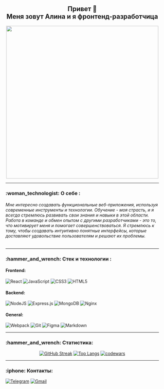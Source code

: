 ###

<div id="header" align="center">
  <h2 border="none"> Привет 👋 <br>
    Меня зовут Алина и я фронтенд-разработчица
  </h2>
  <img src="https://media.giphy.com/media/L1R1tvI9svkIWwpVYr/giphy.gif" width="500px"/>
</div>

---

<h3>:woman_technologist: О себе :</h3>

###### Мне интересно создавать функциональные веб-приложения, используя современные инструменты и технологии. Обучение - моя страсть, и я всегда стремлюсь развивать свои знания и навыки в этой области. Работа в команде и обмен опытом с другими разработчиками - это то, что мотивирует меня и помогает совершенствоваться. Я стремлюсь к тому, чтобы создавать интуитивно понятные интерфейсы, которые доставляют удовольствие пользователям и решают их проблемы.

---

<h3>:hammer_and_wrench: Стек и технологии :</h3>

#### Frontend:
![React](https://img.shields.io/badge/react-%2320232a.svg?style=for-the-badge&logo=react&logoColor=%2361DAFB)
![JavaScript](https://img.shields.io/badge/javascript-%23323330.svg?style=for-the-badge&logo=javascript&logoColor=%23F7DF1E)
![CSS3](https://img.shields.io/badge/css3-%231572B6.svg?style=for-the-badge&logo=css3&logoColor=white)
![HTML5](https://img.shields.io/badge/html5-%23E34F26.svg?style=for-the-badge&logo=html5&logoColor=white)
#### Backend:
![NodeJS](https://img.shields.io/badge/node.js-6DA55F?style=for-the-badge&logo=node.js&logoColor=white)
![Express.js](https://img.shields.io/badge/express.js-%23404d59.svg?style=for-the-badge&logo=express&logoColor=%2361DAFB)
![MongoDB](https://img.shields.io/badge/MongoDB-%234ea94b.svg?style=for-the-badge&logo=mongodb&logoColor=white)
![Nginx](https://img.shields.io/badge/nginx-%23009639.svg?style=for-the-badge&logo=nginx&logoColor=white)
#### General:
![Webpack](https://img.shields.io/badge/webpack-%238DD6F9.svg?style=for-the-badge&logo=webpack&logoColor=black)
![Git](https://img.shields.io/badge/git-%23F05033.svg?style=for-the-badge&logo=git&logoColor=white)
![Figma](https://img.shields.io/badge/figma-%23F24E1E.svg?style=for-the-badge&logo=figma&logoColor=white)
![Markdown](https://img.shields.io/badge/markdown-%23000000.svg?style=for-the-badge&logo=markdown&logoColor=white)

---

<h3>:hammer_and_wrench: Статистика:</h3>

<div align="center">
  
  [![GitHub Streak](https://github-readme-streak-stats.herokuapp.com?user=lethabry&theme=transparent)](https://git.io/streak-stats)
  [![Top Langs](https://github-readme-stats.vercel.app/api/top-langs/?username=lethabry&layout=compact&theme=transparent)](https://github.com/anuraghazra/github-readme-stats)
  [![codewars](https://www.codewars.com/users/lethabry/badges/large)](https://www.codewars.com/users/lethabry)
</div>

---

<h3>:iphone: Контакты:</h3>

<div>
  
[![Telegram](https://img.shields.io/badge/Telegram-2CA5E0?style=for-the-badge&logo=telegram&logoColor=white)](https://t.me/lethabry)
[![Gmail](https://img.shields.io/badge/Gmail-D14836?style=for-the-badge&logo=gmail&logoColor=white)](mailto:alinav122123@yandex.ru)
</div>

  



<!--
**lethabry/lethabry** is a ✨ _special_ ✨ repository because its `README.md` (this file) appears on your GitHub profile.

Here are some ideas to get you started:

- 🔭 I’m currently working on ...
- 🌱 I’m currently learning ...
- 👯 I’m looking to collaborate on ...
- 🤔 I’m looking for help with ...
- 💬 Ask me about ...
- 📫 How to reach me: ...
- 😄 Pronouns: ...
- ⚡ Fun fact: ...
-->
